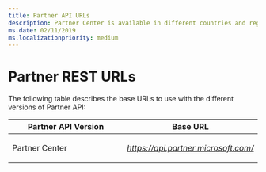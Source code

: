 ```yaml
---
title: Partner API URLs
description: Partner Center is available in different countries and regions around the world. Some versions of Partner Center might require different end points for your apps to work correctly.
ms.date: 02/11/2019
ms.localizationpriority: medium
---
```


# Partner REST URLs

The following table describes the base URLs to use with the different versions of Partner API:

<table>
  <colgroup>
    <col style="width: 50%" />
    <col style="width: 50%" />
  </colgroup>
  <thead>
    <tr>
      <th>Partner API Version</th>
      <th>Base URL</th>
    </tr>
  </thead>
  <tbody>
    <tr>
      <td>
        <p>Partner Center</p>
      </td>
      <td><em><a href="https://api.partner.microsoft.com/v1.0/">https://api.partner.microsoft.com/</a></em></td>
    </tr>
  </tbody>
</table>
